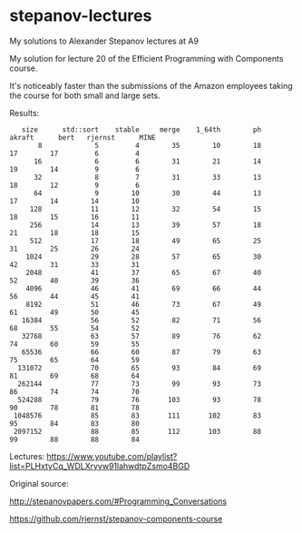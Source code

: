 # stepanov-lectures
My solutions to Alexander Stepanov lectures at A9

My solution for lecture 20 of the Efficient Programming with Components course.

It's noticeably faster than the submissions of the Amazon employees taking the course for both small and large sets.

Results:

       size      std::sort    stable     merge    1_64th        ph    akraft      bert   rjernst      MINE
           8             5         4        35        10        18        17        17         6         4
          16             6         6        31        21        14        19        14         9         6
          32             8         7        31        33        13        18        12         9         6
          64             9        10        30        44        13        17        14        14        10
         128            11        12        32        54        15        18        15        16        11
         256            14        13        39        57        18        21        18        18        15
         512            17        18        49        65        25        31        25        26        24
        1024            29        28        57        65        30        42        31        33        31
        2048            41        37        65        67        40        52        40        39        36
        4096            46        41        69        66        44        56        44        45        41
        8192            51        46        73        67        49        61        49        50        45
       16384            56        52        82        71        56        68        55        54        52
       32768            63        57        89        76        62        74        60        59        55
       65536            66        60        87        79        63        75        65        64        59
      131072            70        65        93        84        69        81        69        68        64
      262144            77        73        99        93        73        86        74        74        70
      524288            79        76       103        93        78        90        78        81        78
     1048576            85        83       111       102        83        95        84        83        80
     2097152            88        85       112       103        88        99        88        88        84


Lectures:
https://www.youtube.com/playlist?list=PLHxtyCq_WDLXryyw91lahwdtpZsmo4BGD

Original source:

http://stepanovpapers.com/#Programming_Conversations

https://github.com/rjernst/stepanov-components-course
